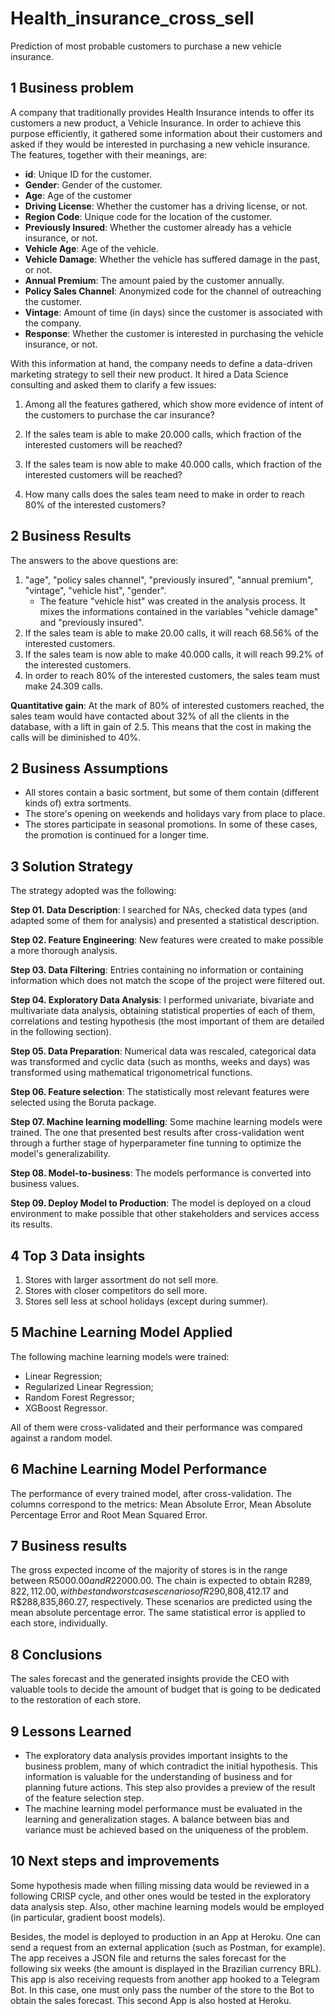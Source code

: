 # Health_insurance_cross_sell

Prediction of most probable customers to purchase a new vehicle insurance.

<!-- <img src="https://github.com/MarcosBrum/Rossmann_sales_prediction/blob/master/rossmann_drogeriemarkt.jpg" height="378" width="504"> -->


## 1 Business problem

A company that traditionally provides Health Insurance intends to offer its customers a new product, a Vehicle Insurance. In order to achieve this purpose efficiently, it gathered some information about their customers and asked if they would be interested in purchasing a new vehicle insurance. The features, together with their meanings, are:

* __id__: Unique ID for the customer.
* __Gender__: Gender of the customer.
* __Age__: Age of the customer
* __Driving License__: Whether the customer has a driving license, or not.
* __Region Code__: Unique code for the location of the customer.
* __Previously Insured__: Whether the customer already has a vehicle insurance, or not.
* __Vehicle Age__: Age of the vehicle.
* __Vehicle Damage__: Whether the vehicle has suffered damage in the past, or not.
* __Annual Premium__: The amount paied by the customer annually.
* __Policy Sales Channel__: Anonymized code for the channel of outreaching the customer.
* __Vintage__: Amount of time (in days) since the customer is associated with the company.
* __Response__: Whether the customer is interested in purchasing the vehicle insurance, or not.

With this information at hand, the company needs to define a data-driven marketing strategy to sell their new product. It hired a Data Science consulting and asked them to clarify a few issues:

1. Among all the features gathered, which show more evidence of intent of the customers to purchase the car insurance?

2. If the sales team is able to make 20.000 calls, which fraction of the interested customers will be reached?

3. If the sales team is now able to make 40.000 calls, which fraction of the interested customers will be reached?

4. How many calls does the sales team need to make in order to reach 80\% of the interested customers?


## 2 Business Results

The answers to the above questions are:

1. "age", "policy sales channel", "previously insured", "annual premium", "vintage", "vehicle hist", "gender".
	- The feature "vehicle hist" was created in the analysis process. It mixes the informations contained in the variables "vehicle damage" and "previously insured".
2. If the sales team is able to make 20.00 calls, it will reach 68.56\% of the interested customers.
3. If the sales team is now able to make 40.000 calls, it will reach 99.2\% of the interested customers.
4. In order to reach 80\% of the interested customers, the sales team must make 24.309 calls.

__Quantitative gain__: At the mark of 80\% of interested customers reached, the sales team would have contacted about 32\% of all the clients in the database, with a lift in gain of 2.5. This means that the cost in making the calls will be diminished to 40\%.


## 2 Business Assumptions

* All stores contain a basic sortment, but some of them contain (different kinds of) extra sortments.
* The store's opening on weekends and holidays vary from place to place.
* The stores participate in seasonal promotions. In some of these cases, the promotion is continued for a longer time.


## 3 Solution Strategy

The strategy adopted was the following:

__Step 01. Data Description__: I searched for NAs, checked data types (and adapted some of them for analysis) and presented a statistical description.

__Step 02. Feature Engineering__: New features were created to make possible a more thorough analysis.

__Step 03. Data Filtering__: Entries containing no information or containing information which does not match the scope of the project were filtered out.

__Step 04. Exploratory Data Analysis__: I performed univariate, bivariate and multivariate data analysis, obtaining statistical properties of each of them, correlations and testing hypothesis (the most important of them are detailed in the following section).

__Step 05. Data Preparation__: Numerical data was rescaled, categorical data was transformed and cyclic data (such as months, weeks and days) was transformed using mathematical trigonometrical functions.

__Step 06. Feature selection__: The statistically most relevant features were selected using the Boruta package.

__Step 07. Machine learning modelling__: Some machine learning models were trained. The one that presented best results after cross-validation went through a further stage of hyperparameter fine tunning to optimize the model's generalizability.

__Step 08. Model-to-business__: The models performance is converted into business values.

__Step 09. Deploy Model to Production__: The model is deployed on a cloud environment to make possible that other stakeholders and services access its results.


## 4 Top 3 Data insights

1. Stores with larger assortment do not sell more.
2. Stores with closer competitors do sell more.
3. Stores sell less at school holidays (except during summer).


## 5 Machine Learning Model Applied

The following machine learning models were trained:
* Linear Regression;
* Regularized Linear Regression;
* Random Forest Regressor;
* XGBoost Regressor.

All of them were cross-validated and their performance was compared against a random model.


## 6 Machine Learning Model Performance

The performance of every trained model, after cross-validation. The columns correspond to the metrics: Mean Absolute Error, Mean Absolute Percentage Error and Root Mean Squared Error.

<!-- ![picture alt](https://github.com/MarcosBrum/Rossmann_sales_prediction/blob/master/cv_performance_to_readme.jpg) -->

## 7 Business results

The gross expected income of the majority of stores is in the range between R$5000.00 and R$22000.00. The chain is expected to obtain R$289,822,112.00, with best and worst case scenarios of R$290,808,412.17 and R$288,835,860.27, respectively. These scenarios are predicted using the mean absolute percentage error. The same statistical error is applied to each store, individually.

## 8 Conclusions

The sales forecast and the generated insights provide the CEO with valuable tools to decide the amount of budget that is going to be dedicated to the restoration of each store.


## 9 Lessons Learned

* The exploratory data analysis provides important insights to the business problem, many of which contradict the initial hypothesis. This information is valuable for the understanding of business and for planning future actions. This step also provides a preview of the result of the feature selection step.
* The machine learning model performance must be evaluated in the learning and generalization stages. A balance between bias and variance must be achieved based on the uniqueness of the problem.


## 10 Next steps and improvements

Some hypothesis made when filling missing data would be reviewed in a following CRISP cycle, and other ones would be tested in the exploratory data analysis step. Also, other machine learning models would be employed (in particular, gradient boost models).

Besides, the model is deployed to production in an App at Heroku. One can send a request from an external application (such as Postman, for example). The app receives a JSON file and returns the sales forecast for the following six weeks (the amount is displayed in the Brazilian currency BRL). This app is also receiving requests from another app hooked to a Telegram Bot. In this case, one must only pass the number of the store to the Bot to obtain the sales forecast. This second App is also hosted at Heroku.
